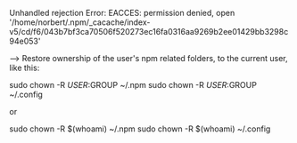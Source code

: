 Unhandled rejection Error: EACCES: permission denied, open '/home/norbert/.npm/_cacache/index-v5/cd/f6/043b7bf3ca70506f520273ec16fa0316aa9269b2ee01429bb3298c94e053'

--> Restore ownership of the user's npm related folders, to the current user, like this:

sudo chown -R $USER:$GROUP ~/.npm
sudo chown -R $USER:$GROUP ~/.config

or

sudo chown -R $(whoami) ~/.npm
sudo chown -R $(whoami) ~/.config